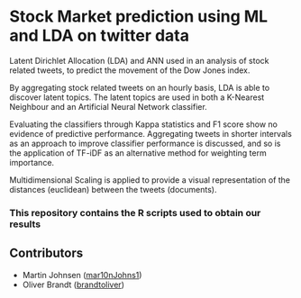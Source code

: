 # Stock Market prediction using ML and LDA on twitter data

Latent Dirichlet Allocation (LDA) and ANN used in an analysis of stock related tweets, to predict the movement of the Dow Jones index.

By aggregating stock related tweets on an hourly basis, LDA is able to discover latent topics. The latent topics are used in both a K-Nearest Neighbour and an Artificial Neural Network classifier.

Evaluating the classifiers through Kappa statistics and F1 score show no evidence of predictive performance. Aggregating tweets in shorter intervals as an approach to improve classifier performance is discussed, and so is the application of TF-iDF as an alternative method for weighting term importance.

Multidimensional Scaling is applied to provide a visual representation of the distances (euclidean) between the tweets (documents).

### This repository contains the R scripts used to obtain our results

## Contributors
* Martin Johnsen ([mar10nJohns1](https://github.com/mar10nJohns1))
* Oliver Brandt ([brandtoliver](https://github.com/brandtoliver))
